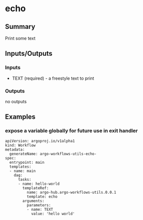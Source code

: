 # echo

## Summary
Print some text

## Inputs/Outputs

### Inputs
* TEXT (required) - a freestyle text to print

### Outputs
no outputs

## Examples

### expose a variable globally for future use in exit handler
```
apiVersion: argoproj.io/v1alpha1
kind: Workflow
metadata:
  generateName: argo-workflows-utils-echo-
spec:
  entrypoint: main
  templates:
  - name: main
    dag:
      tasks:
      - name: hello-world
        templateRef:
          name: argo-hub.argo-workflows-utils.0.0.1
          template: echo
        arguments:
          parameters:
          - name: TEXT
            value: 'hello world'
```
